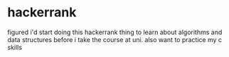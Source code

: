 # hackerrank
figured i'd start doing this hackerrank thing to learn about algorithms and data structures before i take the course at uni. also want to practice my c skills
